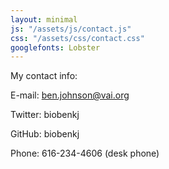 ```yaml
---
layout: minimal
js: "/assets/js/contact.js"
css: "/assets/css/contact.css"
googlefonts: Lobster
---
```


My contact info:

E-mail: ben.johnson@vai.org

Twitter: biobenkj

GitHub: biobenkj

Phone: 616-234-4606 (desk phone)
